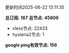 更新时间2025-06-22 13:11:35

**总订阅: 187**
**总节点: 45809**
- vless节点: 22433
- hysteria2节点: 1

**google ping有效节点: 156**
